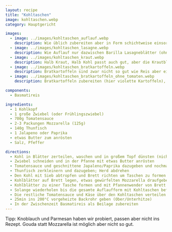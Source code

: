 ```yaml
---
layout: recipe
title: "Kohltaschen"
image: kohltaschen.webp
category: Hauptgericht

images:
  - image: ../images/kohltaschen_auflauf.webp
    description: Wie üblich zubereiten aber in Form schichtweise einsortieren (unten etwas Tomatensauce, dann Kohl, Tomatensauce, Mozzarella, Kohl, Tomatensauce, Mozzarella)
  - image: ../images/kohltaschen_lasagne.webp
    description: Wie Auflauf nur dazwischen Barilla Lasagneblätter (ohne Bechamel). Außerdem zusätzlich schwarze Bohnen in Tomatensauce. War auch sehr gut (man braucht nicht unbedingt Reis dazu)
  - image: ../images/kohltaschen_kraut.webp
    description: Halb Kraut, Halb Kohl passt auch gut, aber die Krautblätter müssen länger dünsten und bleiben etwas bissfester. Kohl ist in Summe doch etwas besser
  - image: ../images/kohltaschen_bratkartoffeln.webp
    description: Bratkartoffeln sind zwar nicht so gut wie Reis aber eine passende alternative Beilage
  - image: ../images/kohltaschen_bratkartoffeln_ohne_tomaten.webp
    description: Bratkartoffeln zubereiten (hier violette Kartoffeln), Kohl waschen, in Streifen schneiden und in etwas Salzwasser für einige Minuten weich kochen. Käse grob reiben, dann alles abwechselnd in Auflaufform geben und ca 10-15min bei 200°C Heißluft ins Rohr geben

components:
  - Basmatireis

ingredients:
  - 1 Kohlkopf
  - 1 große Zwiebel (oder Frühlingszwiebel)
  - 700g Tomatensauce
  - 2-3 Packungen Mozzarella (125g)
  - 140g Thunfisch
  - 1 Jalapeno oder Paprika
  - etwas Butter zum anrösten
  - Salz, Pfeffer

directions:
  - Kohl in Blätter zerteilen, waschen und in großem Topf dünsten (nicht zu weich)
  - Zwiebel schneiden und in der Pfanne mit etwas Butter anrösten
  - Tomatensauce und geschnittene Japaleno/Paprika dazugeben und nochmal kurz köcheln lassen
  - Thunfisch zerkleinern und dazugeben; Herd abdrehen
  - Den Kohl mit Sieb abtropfen und Brett richten um Taschen zu formen
  - Kohlblätter auf Brett legen, etwas gewürfelten Mozzarella draufgeben und etwas von der vorher zubereiteten Tomatensauce dazugeben
  - Kohlblätter zu einer Tasche formen und mit Pfannenwender von Brett in eine große Glasform heben (dabei umdrehen, damit der Käse oben ist)
  - Solange wiederholen bis die gesamte Auflaufform mit Kohltaschen befüllt ist (bei einem großen Kohl sollten sich 12 Taschen ausgehen)
  - Die restliche Tomatensauce und Käse über den Kohltaschen verteilen
  - 25min ins 200°C vorgeheizte Backrohr geben (Ober/Unterhitze)
  - In der Zwischenzeit Basmatireis als Beilage zubereiten
---
```


Tipp: Knoblauch und Parmesan haben wir probiert, passen aber nicht ins Rezept. Gouda statt Mozzarella ist möglich aber nicht so gut.
